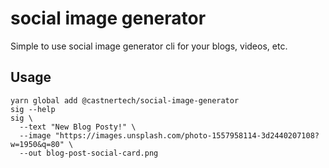 # social image generator

Simple to use social image generator cli for your blogs, videos, etc.

## Usage

```
yarn global add @castnertech/social-image-generator
sig --help
sig \
  --text "New Blog Posty!" \
  --image "https://images.unsplash.com/photo-1557958114-3d2440207108?w=1950&q=80" \
  --out blog-post-social-card.png
```
